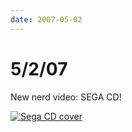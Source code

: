 ```yaml
---
date: 2007-05-02
---
```

# 5/2/07

New nerd video: SEGA CD!

[![Sega CD cover](https://i.imgur.com/JnsUm0u.jpg)](https://web.archive.org/web/20080719180218/http://www.gametrailers.com/player.php?id=19089&type=mov)